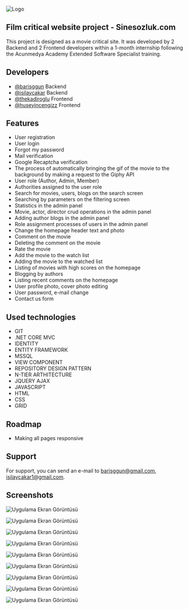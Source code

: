 
![Logo](https://www.sinesozluk.com/main/assets/img/sinesozluk.png)

    
## Film critical website project - Sinesozluk.com

This project is designed as a movie critical site. It was developed by 2 Backend and 2 Frontend developers within a 1-month internship following the Acunmedya Academy Extended Software Specialist training.


## Developers

- [@barisggun](https://www.github.com/barisggun) Backend
- [@isilaycakar](https://www.github.com/isilaycakar) Backend
- [@thekadiroglu](https://www.github.com/thekadiroglu) Frontend
- [@huseyincengizz](https://www.github.com/huseyincengizz) Frontend
  
## Features

- User registration
- User login
- Forgot my password
- Mail verification
- Google Recaptcha verification
- The process of automatically bringing the gif of the movie to the background by making a request to the Giphy API
- User role (Author, Admin, Member)
- Authorities assigned to the user role
- Search for movies, users, blogs on the search screen
- Searching by parameters on the filtering screen
- Statistics in the admin panel
- Movie, actor, director crud operations in the admin panel
- Adding author blogs in the admin panel
- Role assignment processes of users in the admin panel
- Change the homepage header text and photo
- Comment on the movie
- Deleting the comment on the movie
- Rate the movie
- Add the movie to the watch list
- Adding the movie to the watched list
- Listing of movies with high scores on the homepage
- Blogging by authors
- Listing recent comments on the homepage
- User profile photo, cover photo editing
- User password, e-mail change
- Contact us form


  
## Used technologies

- GIT
- .NET CORE MVC
- IDENTITY
- ENTITY FRAMEWORK
- MSSQL
- VIEW COMPONENT
- REPOSITORY DESIGN PATTERN
- N-TIER ARTHITECTURE
- JQUERY AJAX
- JAVASCRIPT
- HTML
- CSS
- GRID
## Roadmap

- Making all pages responsive


  
## Support

For support, you can send an e-mail to barisggun@gmail.com, isilaycakar1@gmail.com.

  
## Screenshots

![Uygulama Ekran Görüntüsü](https://private-user-images.githubusercontent.com/108459412/262917233-37c8a6f7-7862-46b3-b2c3-18602589417b.jpg?jwt=eyJhbGciOiJIUzI1NiIsInR5cCI6IkpXVCJ9.eyJpc3MiOiJnaXRodWIuY29tIiwiYXVkIjoicmF3LmdpdGh1YnVzZXJjb250ZW50LmNvbSIsImtleSI6ImtleTEiLCJleHAiOjE2OTI4NjcxODAsIm5iZiI6MTY5Mjg2Njg4MCwicGF0aCI6Ii8xMDg0NTk0MTIvMjYyOTE3MjMzLTM3YzhhNmY3LTc4NjItNDZiMy1iMmMzLTE4NjAyNTg5NDE3Yi5qcGc_WC1BbXotQWxnb3JpdGhtPUFXUzQtSE1BQy1TSEEyNTYmWC1BbXotQ3JlZGVudGlhbD1BS0lBSVdOSllBWDRDU1ZFSDUzQSUyRjIwMjMwODI0JTJGdXMtZWFzdC0xJTJGczMlMkZhd3M0X3JlcXVlc3QmWC1BbXotRGF0ZT0yMDIzMDgyNFQwODQ4MDBaJlgtQW16LUV4cGlyZXM9MzAwJlgtQW16LVNpZ25hdHVyZT02ZjMzZWU2NGNkZjBlMjRiNDUyM2E5NjRkZmEwOTJkZDc4MTZjMTQwYmFlNTg0ZWI3NGEzZjg4NGViMjdjMjQ1JlgtQW16LVNpZ25lZEhlYWRlcnM9aG9zdCZhY3Rvcl9pZD0wJmtleV9pZD0wJnJlcG9faWQ9MCJ9.n7uVJvDqSmumQ4OvuMLJp0rL5XUIsOVeD12mPTf7EiM)

![Uygulama Ekran Görüntüsü](https://private-user-images.githubusercontent.com/108459412/262917235-6494765c-d9ea-4f12-a32a-5ae0a026b09c.jpg?jwt=eyJhbGciOiJIUzI1NiIsInR5cCI6IkpXVCJ9.eyJpc3MiOiJnaXRodWIuY29tIiwiYXVkIjoicmF3LmdpdGh1YnVzZXJjb250ZW50LmNvbSIsImtleSI6ImtleTEiLCJleHAiOjE2OTI4NjcxODAsIm5iZiI6MTY5Mjg2Njg4MCwicGF0aCI6Ii8xMDg0NTk0MTIvMjYyOTE3MjM1LTY0OTQ3NjVjLWQ5ZWEtNGYxMi1hMzJhLTVhZTBhMDI2YjA5Yy5qcGc_WC1BbXotQWxnb3JpdGhtPUFXUzQtSE1BQy1TSEEyNTYmWC1BbXotQ3JlZGVudGlhbD1BS0lBSVdOSllBWDRDU1ZFSDUzQSUyRjIwMjMwODI0JTJGdXMtZWFzdC0xJTJGczMlMkZhd3M0X3JlcXVlc3QmWC1BbXotRGF0ZT0yMDIzMDgyNFQwODQ4MDBaJlgtQW16LUV4cGlyZXM9MzAwJlgtQW16LVNpZ25hdHVyZT00OTZlZDI3MTAwZjEyNjRjOTUyNWJiNDFlZDJmNTYxZTAyM2Q5YTg2ZmY5Y2JmMmNiZGI3Njc2ZDBlYzhmZDQ4JlgtQW16LVNpZ25lZEhlYWRlcnM9aG9zdCZhY3Rvcl9pZD0wJmtleV9pZD0wJnJlcG9faWQ9MCJ9.ofhyDZde2ryUPS4jTISD0fZPFI7W2kuES3jUJf0Afrc)


![Uygulama Ekran Görüntüsü](https://private-user-images.githubusercontent.com/108459412/262917189-d7d8d8e0-bf1c-473e-81fb-fa20ed444540.jpg?jwt=eyJhbGciOiJIUzI1NiIsInR5cCI6IkpXVCJ9.eyJpc3MiOiJnaXRodWIuY29tIiwiYXVkIjoicmF3LmdpdGh1YnVzZXJjb250ZW50LmNvbSIsImtleSI6ImtleTEiLCJleHAiOjE2OTI4NjcxODAsIm5iZiI6MTY5Mjg2Njg4MCwicGF0aCI6Ii8xMDg0NTk0MTIvMjYyOTE3MTg5LWQ3ZDhkOGUwLWJmMWMtNDczZS04MWZiLWZhMjBlZDQ0NDU0MC5qcGc_WC1BbXotQWxnb3JpdGhtPUFXUzQtSE1BQy1TSEEyNTYmWC1BbXotQ3JlZGVudGlhbD1BS0lBSVdOSllBWDRDU1ZFSDUzQSUyRjIwMjMwODI0JTJGdXMtZWFzdC0xJTJGczMlMkZhd3M0X3JlcXVlc3QmWC1BbXotRGF0ZT0yMDIzMDgyNFQwODQ4MDBaJlgtQW16LUV4cGlyZXM9MzAwJlgtQW16LVNpZ25hdHVyZT1iOTZmZDU4ZjhhNmNmNzdmMjZiNjgwZWRhNmFjNDcxYjllY2JjNTM1MGJiMjBiNmYyZTUzMTk2Zjk0OThlZmNkJlgtQW16LVNpZ25lZEhlYWRlcnM9aG9zdCZhY3Rvcl9pZD0wJmtleV9pZD0wJnJlcG9faWQ9MCJ9.b3P4wD69byFN2k6-UB1DE_zvlhfSRkEyIbPkjyBl8CQ)


![Uygulama Ekran Görüntüsü](https://private-user-images.githubusercontent.com/108459412/262917200-296ad014-02c6-44fa-bf99-2bcb8709d26c.jpg?jwt=eyJhbGciOiJIUzI1NiIsInR5cCI6IkpXVCJ9.eyJpc3MiOiJnaXRodWIuY29tIiwiYXVkIjoicmF3LmdpdGh1YnVzZXJjb250ZW50LmNvbSIsImtleSI6ImtleTEiLCJleHAiOjE2OTI4NjcxODAsIm5iZiI6MTY5Mjg2Njg4MCwicGF0aCI6Ii8xMDg0NTk0MTIvMjYyOTE3MjAwLTI5NmFkMDE0LTAyYzYtNDRmYS1iZjk5LTJiY2I4NzA5ZDI2Yy5qcGc_WC1BbXotQWxnb3JpdGhtPUFXUzQtSE1BQy1TSEEyNTYmWC1BbXotQ3JlZGVudGlhbD1BS0lBSVdOSllBWDRDU1ZFSDUzQSUyRjIwMjMwODI0JTJGdXMtZWFzdC0xJTJGczMlMkZhd3M0X3JlcXVlc3QmWC1BbXotRGF0ZT0yMDIzMDgyNFQwODQ4MDBaJlgtQW16LUV4cGlyZXM9MzAwJlgtQW16LVNpZ25hdHVyZT01Yjc1NWNiNzBjNTEwZDhmYzA5MGFhYjY1ZTgzNWVlNDgyNmU3MjcyMDE3MGEwMzQ3MmNjMzBmOWYzZjY2NTA4JlgtQW16LVNpZ25lZEhlYWRlcnM9aG9zdCZhY3Rvcl9pZD0wJmtleV9pZD0wJnJlcG9faWQ9MCJ9.v12hhpCyS9-n-jD-3J24oq6K2HWy66Fv57F1Cg2XR_A)


![Uygulama Ekran Görüntüsü](https://private-user-images.githubusercontent.com/108459412/262917210-223e7b3f-a019-423f-bd63-3bfd5f32ce9a.jpg?jwt=eyJhbGciOiJIUzI1NiIsInR5cCI6IkpXVCJ9.eyJpc3MiOiJnaXRodWIuY29tIiwiYXVkIjoicmF3LmdpdGh1YnVzZXJjb250ZW50LmNvbSIsImtleSI6ImtleTEiLCJleHAiOjE2OTI4NjcxODAsIm5iZiI6MTY5Mjg2Njg4MCwicGF0aCI6Ii8xMDg0NTk0MTIvMjYyOTE3MjEwLTIyM2U3YjNmLWEwMTktNDIzZi1iZDYzLTNiZmQ1ZjMyY2U5YS5qcGc_WC1BbXotQWxnb3JpdGhtPUFXUzQtSE1BQy1TSEEyNTYmWC1BbXotQ3JlZGVudGlhbD1BS0lBSVdOSllBWDRDU1ZFSDUzQSUyRjIwMjMwODI0JTJGdXMtZWFzdC0xJTJGczMlMkZhd3M0X3JlcXVlc3QmWC1BbXotRGF0ZT0yMDIzMDgyNFQwODQ4MDBaJlgtQW16LUV4cGlyZXM9MzAwJlgtQW16LVNpZ25hdHVyZT1iNDYzYjg1NzhhMjU4NjQxYTM1NTBmZjg4MGY5MmYzZDU2MjJlMTJkNmIwNDk1YTRhMjUxYTE0YjY3NzY1OGY2JlgtQW16LVNpZ25lZEhlYWRlcnM9aG9zdCZhY3Rvcl9pZD0wJmtleV9pZD0wJnJlcG9faWQ9MCJ9.EueCoIkV5QT_szu81lXZlprN1p2MpCKjjXz-9AdVQQI)


![Uygulama Ekran Görüntüsü](https://private-user-images.githubusercontent.com/108459412/262917213-5726ee6c-78f6-4156-868d-8db86cb4a3a6.jpg?jwt=eyJhbGciOiJIUzI1NiIsInR5cCI6IkpXVCJ9.eyJpc3MiOiJnaXRodWIuY29tIiwiYXVkIjoicmF3LmdpdGh1YnVzZXJjb250ZW50LmNvbSIsImtleSI6ImtleTEiLCJleHAiOjE2OTI4NjcxODAsIm5iZiI6MTY5Mjg2Njg4MCwicGF0aCI6Ii8xMDg0NTk0MTIvMjYyOTE3MjEzLTU3MjZlZTZjLTc4ZjYtNDE1Ni04NjhkLThkYjg2Y2I0YTNhNi5qcGc_WC1BbXotQWxnb3JpdGhtPUFXUzQtSE1BQy1TSEEyNTYmWC1BbXotQ3JlZGVudGlhbD1BS0lBSVdOSllBWDRDU1ZFSDUzQSUyRjIwMjMwODI0JTJGdXMtZWFzdC0xJTJGczMlMkZhd3M0X3JlcXVlc3QmWC1BbXotRGF0ZT0yMDIzMDgyNFQwODQ4MDBaJlgtQW16LUV4cGlyZXM9MzAwJlgtQW16LVNpZ25hdHVyZT0wZjNhNjIxYmY4NGViNzdhY2E0MWEyZDFlZGU5YjdhY2RiMmU1ZTNlNjA1NjhlNjNiOTc3ZWJiMGVlOTMyYzA2JlgtQW16LVNpZ25lZEhlYWRlcnM9aG9zdCZhY3Rvcl9pZD0wJmtleV9pZD0wJnJlcG9faWQ9MCJ9.yiYF8_iiztvZmkDOuLvpVngOGmMusdNwLr185JK2Xy4)


![Uygulama Ekran Görüntüsü](https://private-user-images.githubusercontent.com/108459412/262917218-63f9e474-a93e-462b-9d23-7f69c74f1419.jpg?jwt=eyJhbGciOiJIUzI1NiIsInR5cCI6IkpXVCJ9.eyJpc3MiOiJnaXRodWIuY29tIiwiYXVkIjoicmF3LmdpdGh1YnVzZXJjb250ZW50LmNvbSIsImtleSI6ImtleTEiLCJleHAiOjE2OTI4NjcxODAsIm5iZiI6MTY5Mjg2Njg4MCwicGF0aCI6Ii8xMDg0NTk0MTIvMjYyOTE3MjE4LTYzZjllNDc0LWE5M2UtNDYyYi05ZDIzLTdmNjljNzRmMTQxOS5qcGc_WC1BbXotQWxnb3JpdGhtPUFXUzQtSE1BQy1TSEEyNTYmWC1BbXotQ3JlZGVudGlhbD1BS0lBSVdOSllBWDRDU1ZFSDUzQSUyRjIwMjMwODI0JTJGdXMtZWFzdC0xJTJGczMlMkZhd3M0X3JlcXVlc3QmWC1BbXotRGF0ZT0yMDIzMDgyNFQwODQ4MDBaJlgtQW16LUV4cGlyZXM9MzAwJlgtQW16LVNpZ25hdHVyZT1mNmUwYWNkZDk4N2Q2OTEzMDBjMGYyZWI3ZTE5YjEwY2EzMDlhZmIzNDNmYWFkMmY3YzdjOTA3OGUwOGU2Mzc2JlgtQW16LVNpZ25lZEhlYWRlcnM9aG9zdCZhY3Rvcl9pZD0wJmtleV9pZD0wJnJlcG9faWQ9MCJ9.kUwXN4omYqc5KPbT2WM3E1rstLWpPH2e81zFSWyesJ4)


![Uygulama Ekran Görüntüsü](https://private-user-images.githubusercontent.com/108459412/262917220-44e2e79a-6ab6-45cf-aa5f-68db5421e31f.jpg?jwt=eyJhbGciOiJIUzI1NiIsInR5cCI6IkpXVCJ9.eyJpc3MiOiJnaXRodWIuY29tIiwiYXVkIjoicmF3LmdpdGh1YnVzZXJjb250ZW50LmNvbSIsImtleSI6ImtleTEiLCJleHAiOjE2OTI4NjcxODAsIm5iZiI6MTY5Mjg2Njg4MCwicGF0aCI6Ii8xMDg0NTk0MTIvMjYyOTE3MjIwLTQ0ZTJlNzlhLTZhYjYtNDVjZi1hYTVmLTY4ZGI1NDIxZTMxZi5qcGc_WC1BbXotQWxnb3JpdGhtPUFXUzQtSE1BQy1TSEEyNTYmWC1BbXotQ3JlZGVudGlhbD1BS0lBSVdOSllBWDRDU1ZFSDUzQSUyRjIwMjMwODI0JTJGdXMtZWFzdC0xJTJGczMlMkZhd3M0X3JlcXVlc3QmWC1BbXotRGF0ZT0yMDIzMDgyNFQwODQ4MDBaJlgtQW16LUV4cGlyZXM9MzAwJlgtQW16LVNpZ25hdHVyZT0wMDAzOGRhOWYyYzI1MmUzNTdjNGE1NDZlNWE1NzExNDg5OWYxYmRiNmJmNWEyMGRkZmQ4Y2M0MDFkNmYxZmMxJlgtQW16LVNpZ25lZEhlYWRlcnM9aG9zdCZhY3Rvcl9pZD0wJmtleV9pZD0wJnJlcG9faWQ9MCJ9.VvxDWUe7jQSXB_pmXLptVAuG_Wo7NxSeHg73U4q7V98)


![Uygulama Ekran Görüntüsü](https://private-user-images.githubusercontent.com/108459412/262917231-7e639513-829c-44db-86fe-96d24533609d.jpg?jwt=eyJhbGciOiJIUzI1NiIsInR5cCI6IkpXVCJ9.eyJpc3MiOiJnaXRodWIuY29tIiwiYXVkIjoicmF3LmdpdGh1YnVzZXJjb250ZW50LmNvbSIsImtleSI6ImtleTEiLCJleHAiOjE2OTI4NjcxODAsIm5iZiI6MTY5Mjg2Njg4MCwicGF0aCI6Ii8xMDg0NTk0MTIvMjYyOTE3MjMxLTdlNjM5NTEzLTgyOWMtNDRkYi04NmZlLTk2ZDI0NTMzNjA5ZC5qcGc_WC1BbXotQWxnb3JpdGhtPUFXUzQtSE1BQy1TSEEyNTYmWC1BbXotQ3JlZGVudGlhbD1BS0lBSVdOSllBWDRDU1ZFSDUzQSUyRjIwMjMwODI0JTJGdXMtZWFzdC0xJTJGczMlMkZhd3M0X3JlcXVlc3QmWC1BbXotRGF0ZT0yMDIzMDgyNFQwODQ4MDBaJlgtQW16LUV4cGlyZXM9MzAwJlgtQW16LVNpZ25hdHVyZT1iYmFiM2U3M2MzMWY1ZWJmOTg0MWU3YTZkZjM4NzMwMDhjZDg1NDcyOTQ0ZmRkMTMwZWEyYjVkM2U3ZjQ0ZGIyJlgtQW16LVNpZ25lZEhlYWRlcnM9aG9zdCZhY3Rvcl9pZD0wJmtleV9pZD0wJnJlcG9faWQ9MCJ9.kW3yePgOsiv3LI5sTQbF7jDSZhieY4eKVGEtLD3ddZY)

  
